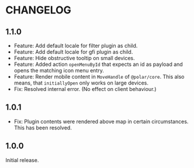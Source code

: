 # CHANGELOG

## 1.1.0

- Feature: Add default locale for filter plugin as child.
- Feature: Add default locale for gfi plugin as child.
- Feature: Hide obstructive tooltip on small devices.
- Feature: Added action `openMenuById` that expects an id as payload and opens the matching icon menu entry.
- Feature: Render mobile content in `MoveHandle` of `@polar/core`. This also means, that `initiallyOpen` only works on large devices.
- Fix: Resolved internal error. (No effect on client behaviour.)

## 1.0.1

- Fix: Plugin contents were rendered above map in certain circumstances. This has been resolved.

## 1.0.0

Initial release.
